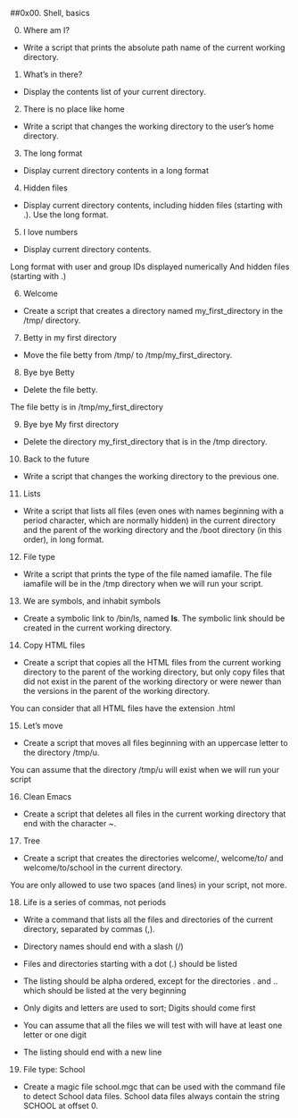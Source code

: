 ##0x00. Shell, basics

0. Where am I?
* Write a script that prints the absolute path name of the current working directory.

1. What’s in there?
* Display the contents list of your current directory.

2. There is no place like home
* Write a script that changes the working directory to the user’s home directory.

3. The long format
* Display current directory contents in a long format

4. Hidden files
* Display current directory contents, including hidden files (starting with .). Use the long format.

5. I love numbers
* Display current directory contents.

Long format
with user and group IDs displayed numerically
And hidden files (starting with .)

6. Welcome
* Create a script that creates a directory named my_first_directory in the /tmp/ directory.

7. Betty in my first directory
* Move the file betty from /tmp/ to /tmp/my_first_directory.

8. Bye bye Betty
* Delete the file betty.

The file betty is in /tmp/my_first_directory

9. Bye bye My first directory
* Delete the directory my_first_directory that is in the /tmp directory.

10. Back to the future
* Write a script that changes the working directory to the previous one.

11. Lists
* Write a script that lists all files (even ones with names beginning with a period character, which are normally hidden) in the current directory and the parent of the working directory and the /boot directory (in this order), in long format.

12. File type
* Write a script that prints the type of the file named iamafile. The file iamafile will be in the /tmp directory when we will run your script.

13. We are symbols, and inhabit symbols
* Create a symbolic link to /bin/ls, named __ls__. The symbolic link should be created in the current working directory.

14. Copy HTML files
* Create a script that copies all the HTML files from the current working directory to the parent of the working directory, but only copy files that did not exist in the parent of the working directory or were newer than the versions in the parent of the working directory.

You can consider that all HTML files have the extension .html

15. Let’s move
* Create a script that moves all files beginning with an uppercase letter to the directory /tmp/u.

You can assume that the directory /tmp/u will exist when we will run your script

16. Clean Emacs
* Create a script that deletes all files in the current working directory that end with the character ~.

17. Tree
* Create a script that creates the directories welcome/, welcome/to/ and welcome/to/school in the current directory.

You are only allowed to use two spaces (and lines) in your script, not more.

18. Life is a series of commas, not periods
* Write a command that lists all the files and directories of the current directory, separated by commas (,).

* Directory names should end with a slash (/)
* Files and directories starting with a dot (.) should be listed
* The listing should be alpha ordered, except for the directories . and .. which should be listed at the very beginning
* Only digits and letters are used to sort; Digits should come first
* You can assume that all the files we will test with will have at least one letter or one digit
* The listing should end with a new line

19. File type: School
* Create a magic file school.mgc that can be used with the command file to detect School data files. School data files always contain the string SCHOOL at offset 0.













